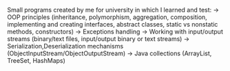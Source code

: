 Small programs created by me for university in which I learned and test:
-> OOP principles (inheritance, polymorphism, aggregation, composition, implementing and creating interfaces, abstract classes, static vs nonstatic methods, constructors)
-> Exceptions handling
-> Working with input/output streams (binary/text files, input/output binary or text streams)
-> Serialization,Deserialization mechanisms (ObjectInputStream/ObjectOutputStream)
-> Java collections (ArrayList, TreeSet, HashMaps)
